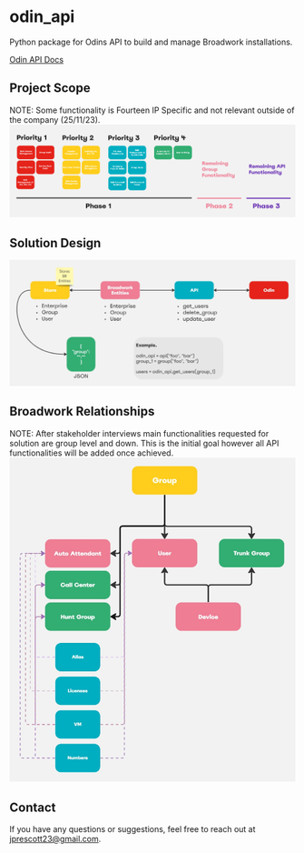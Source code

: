# odin_api
Python package for Odins API to build and manage Broadwork installations.

[Odin API Docs](https://doc.odinapi.net/)

## Project Scope
NOTE: Some functionality is Fourteen IP Specific and not relevant outside of the company (25/11/23).
![Project Scope](./data/media/package_development_scope.jpg "Project Scope")

## Solution Design
![Solution Design](./data/media/solution_design.jpg "Solution Design")

## Broadwork Relationships
NOTE: After stakeholder interviews main functionalities requested for solution are group level and down. This is the initial goal however all API functionalities will be added once achieved.
![Broadwork Relationships](./data/media/broadworks_entities_relationship.jpg "Broadwork Relationships")

## Contact
If you have any questions or suggestions, feel free to reach out at [jprescott23@gmail.com](mailto:jprescott23@gmail.com).
